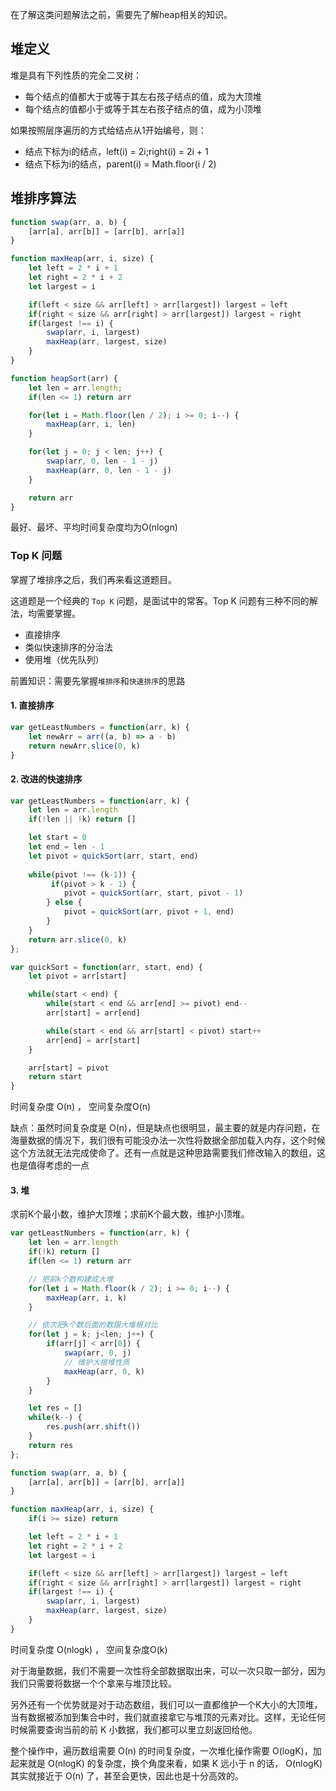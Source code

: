 在了解这类问题解法之前，需要先了解heap相关的知识。

## 堆定义
堆是具有下列性质的完全二叉树：
- 每个结点的值都大于或等于其左右孩子结点的值，成为大顶堆
- 每个结点的值都小于或等于其左右孩子结点的值，成为小顶堆

如果按照层序遍历的方式给结点从1开始编号，则：
- 结点下标为i的结点，left(i) = 2i;right(i) = 2i + 1
- 结点下标为i的结点，parent(i) = Math.floor(i / 2)

## 堆排序算法
```js
function swap(arr, a, b) {
    [arr[a], arr[b]] = [arr[b], arr[a]]
}

function maxHeap(arr, i, size) {
    let left = 2 * i + 1
    let right = 2 * i + 2
    let largest = i

    if(left < size && arr[left] > arr[largest]) largest = left
    if(right < size && arr[right] > arr[largest]) largest = right
    if(largest !== i) {
        swap(arr, i, largest)
        maxHeap(arr, largest, size)
    }
}

function heapSort(arr) {
    let len = arr.length;
    if(len <= 1) return arr

    for(let i = Math.floor(len / 2); i >= 0; i--) {
        maxHeap(arr, i, len)
    }

    for(let j = 0; j < len; j++) {
        swap(arr, 0, len - 1 - j)
        maxHeap(arr, 0, len - 1 - j)
    }

    return arr
}
```
最好、最坏、平均时间复杂度均为O(nlogn)

### Top K 问题
掌握了堆排序之后，我们再来看这道题目。

这道题是一个经典的 `Top K` 问题，是面试中的常客。Top K 问题有三种不同的解法，均需要掌握。
- 直接排序
- 类似快速排序的分治法
- 使用堆（优先队列）

前置知识：需要先掌握`堆排序`和`快速排序`的思路

#### 1. 直接排序
```js
var getLeastNumbers = function(arr, k) {
    let newArr = arr((a, b) => a - b)
    return newArr.slice(0, k)
}
```

#### 2. 改进的快速排序
```js
var getLeastNumbers = function(arr, k) {
    let len = arr.length
    if(!len || !k) return []

    let start = 0
    let end = len - 1
    let pivot = quickSort(arr, start, end)
    
    while(pivot !== (k-1)) {
         if(pivot > k - 1) {
            pivot = quickSort(arr, start, pivot - 1)
        } else {
            pivot = quickSort(arr, pivot + 1, end)
        }
    }
    return arr.slice(0, k)
};

var quickSort = function(arr, start, end) {
    let pivot = arr[start]

    while(start < end) {
        while(start < end && arr[end] >= pivot) end--
        arr[start] = arr[end]

        while(start < end && arr[start] < pivot) start++
        arr[end] = arr[start]
    }

    arr[start] = pivot
    return start
}
```
时间复杂度 O(n) ， 空间复杂度O(n)

缺点：虽然时间复杂度是 O(n)，但是缺点也很明显，最主要的就是内存问题，在海量数据的情况下，我们很有可能没办法一次性将数据全部加载入内存，这个时候这个方法就无法完成使命了。还有一点就是这种思路需要我们修改输入的数组，这也是值得考虑的一点

#### 3. 堆
求前K个最小数，维护大顶堆；求前K个最大数，维护小顶堆。
```js
var getLeastNumbers = function(arr, k) {
    let len = arr.length
    if(!k) return []
    if(len <= 1) return arr

    // 把前k个数构建成大堆
    for(let i = Math.floor(k / 2); i >= 0; i--) {
        maxHeap(arr, i, k)
    }

    // 依次把k个数后面的数跟大堆根对比
    for(let j = k; j<len; j++) {
        if(arr[j] < arr[0]) {
            swap(arr, 0, j)
            // 维护大根堆性质
            maxHeap(arr, 0, k)
        }
    }

    let res = []
    while(k--) {
        res.push(arr.shift())
    }
    return res
};

function swap(arr, a, b) {
    [arr[a], arr[b]] = [arr[b], arr[a]]
}

function maxHeap(arr, i, size) {
    if(i >= size) return

    let left = 2 * i + 1
    let right = 2 * i + 2
    let largest = i

    if(left < size && arr[left] > arr[largest]) largest = left
    if(right < size && arr[right] > arr[largest]) largest = right
    if(largest !== i) {
        swap(arr, i, largest)
        maxHeap(arr, largest, size)
    }
}
```
时间复杂度 O(nlogk) ， 空间复杂度O(k)

对于海量数据，我们不需要一次性将全部数据取出来，可以一次只取一部分，因为我们只需要将数据一个个拿来与堆顶比较。

另外还有一个优势就是对于动态数组，我们可以一直都维护一个K大小的大顶堆，当有数据被添加到集合中时，我们就直接拿它与堆顶的元素对比。这样，无论任何时候需要查询当前的前 K 小数据，我们都可以里立刻返回给他。

整个操作中，遍历数组需要 O(n) 的时间复杂度，一次堆化操作需要 O(logK)，加起来就是 O(nlogK) 的复杂度，换个角度来看，如果 K 远小于 n 的话， O(nlogK) 其实就接近于 O(n) 了，甚至会更快，因此也是十分高效的。
